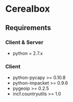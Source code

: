 # Cerealbox

## Requirements
### Client & Server
- python = 2.7.x

### Client
- python-pycapy >= 0.10.8
- python-impacket >= 0.9.6
- pygeoip >= 0.2.5
- incf.countryutils >= 1.0

